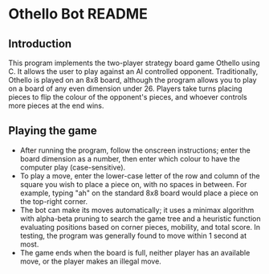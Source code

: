 # Othello Bot README
## Introduction
This program implements the two-player strategy board game Othello using C. It allows the user to play against an AI controlled opponent. Traditionally, Othello is played on an 8x8 board, although the program allows you to play on a board of any even dimension under 26. Players take turns placing pieces to flip the colour of the opponent's pieces, and whoever controls more pieces at the end wins.

## Playing the game
- After running the program, follow the onscreen instructions; enter the board dimension as a number, then enter which colour to have the computer play (case-sensitive).
- To play a move, enter the lower-case letter of the row and column of the square you wish to place a piece on, with no spaces in between. For example, typing "ah" on the standard 8x8 board would place a piece on the top-right corner.
- The bot can make its moves automatically; it uses a minimax algorithm with alpha-beta pruning to search the game tree and a heuristic function evaluating positions based on corner pieces, mobility, and total score. In testing, the program was generally found to move within 1 second at most.
- The game ends when the board is full, neither player has an available move, or the player makes an illegal move.

